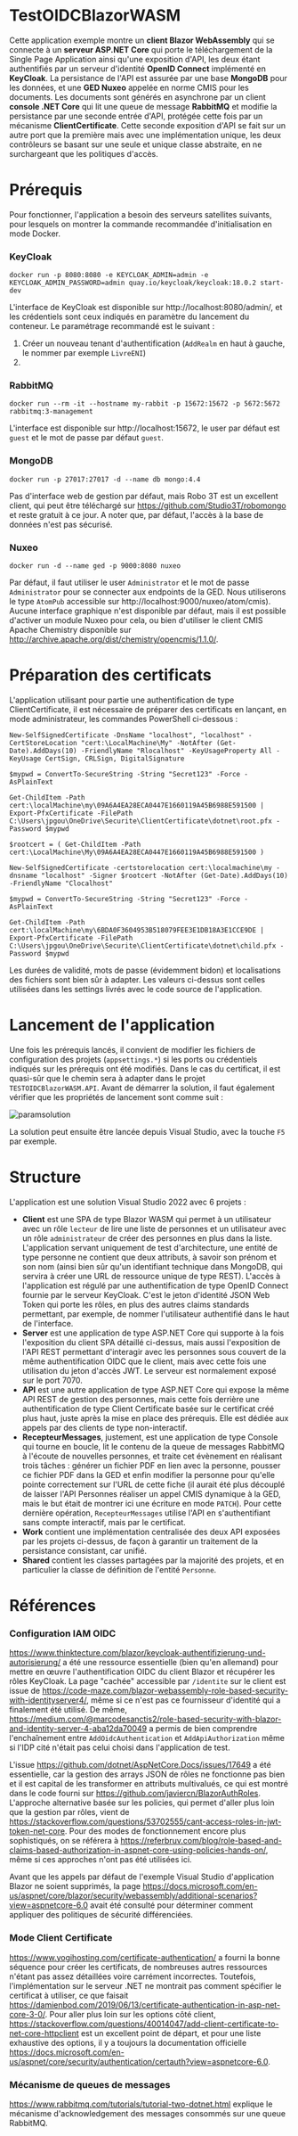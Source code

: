 # TestOIDCBlazorWASM

Cette application exemple montre un **client Blazor WebAssembly** qui se connecte à un **serveur ASP.NET Core** qui porte le téléchargement de la Single Page Application ainsi qu'une exposition d'API, les deux
étant authentifiés par un serveur d'identité **OpenID Connect** implémenté en **KeyCloak**. La persistance
de l'API est assurée par une base **MongoDB** pour les données, et une **GED Nuxeo** appelée en norme CMIS
pour les documents. Les documents sont générés en asynchrone par un client **console .NET Core** qui
lit une queue de message **RabbitMQ** et modifie la persistance par une seconde entrée d'API, protégée
cette fois par un mécanisme **ClientCertificate**. Cette seconde exposition d'API se fait sur un autre 
port que la première mais avec une implémentation unique, les deux contrôleurs se basant sur une 
seule et unique classe abstraite, en ne surchargeant que les politiques d'accès.

# Prérequis

Pour fonctionner, l'application a besoin des serveurs satellites suivants, pour lesquels on montrer la commande recommandée d'initialisation en mode Docker.

### KeyCloak

```
docker run -p 8080:8080 -e KEYCLOAK_ADMIN=admin -e KEYCLOAK_ADMIN_PASSWORD=admin quay.io/keycloak/keycloak:18.0.2 start-dev
```

L'interface de KeyCloak est disponible sur http://localhost:8080/admin/, et les crédentiels sont ceux indiqués en paramètre du lancement du conteneur. Le paramétrage recommandé est le suivant :

1. Créer un nouveau tenant d'authentification (```AddRealm``` en haut à gauche, le nommer par exemple ```LivreENI```)
2. 

### RabbitMQ

```
docker run --rm -it --hostname my-rabbit -p 15672:15672 -p 5672:5672 rabbitmq:3-management
```

L'interface est disponible sur http://localhost:15672, le user par défaut est ```guest``` et le mot de passe par défaut ```guest```.

### MongoDB

```
docker run -p 27017:27017 -d --name db mongo:4.4
```

Pas d'interface web de gestion par défaut, mais Robo 3T est un excellent client, qui peut être téléchargé sur https://github.com/Studio3T/robomongo et reste gratuit à ce jour. A noter que, par défaut, l'accès à la base de données n'est pas sécurisé.

### Nuxeo

```
docker run -d --name ged -p 9000:8080 nuxeo
```

Par défaut, il faut utiliser le user ```Administrator``` et le mot de passe ```Administrator``` pour se connecter aux endpoints de la GED. Nous utiliserons le type ```AtomPub``` accessible sur http://localhost:9000/nuxeo/atom/cmis). Aucune interface graphique n'est disponible par défaut, mais il est possible d'activer un module Nuxeo pour cela, ou bien d'utiliser le client CMIS Apache Chemistry disponible sur http://archive.apache.org/dist/chemistry/opencmis/1.1.0/.

# Préparation des certificats

L'application utilisant pour partie une authentification de type ClientCertificate, il est nécessaire de préparer des certificats en lançant, en mode administrateur, les commandes PowerShell ci-dessous :

```
New-SelfSignedCertificate -DnsName "localhost", "localhost" -CertStoreLocation "cert:\LocalMachine\My" -NotAfter (Get-Date).AddDays(10) -FriendlyName "Rlocalhost" -KeyUsageProperty All -KeyUsage CertSign, CRLSign, DigitalSignature

$mypwd = ConvertTo-SecureString -String "Secret123" -Force -AsPlainText

Get-ChildItem -Path cert:\localMachine\my\09A6A4EA28ECA0447E1660119A45B6988E591500 | Export-PfxCertificate -FilePath C:\Users\jpgou\OneDrive\Securite\ClientCertificate\dotnet\root.pfx -Password $mypwd

$rootcert = ( Get-ChildItem -Path cert:\LocalMachine\My\09A6A4EA28ECA0447E1660119A45B6988E591500 )

New-SelfSignedCertificate -certstorelocation cert:\localmachine\my -dnsname "localhost" -Signer $rootcert -NotAfter (Get-Date).AddDays(10) -FriendlyName "Clocalhost"

$mypwd = ConvertTo-SecureString -String "Secret123" -Force -AsPlainText

Get-ChildItem -Path cert:\localMachine\my\6BDA0F3604953B518079FEE3E1DB18A3E1CCE9DE | Export-PfxCertificate -FilePath C:\Users\jpgou\OneDrive\Securite\ClientCertificate\dotnet\child.pfx -Password $mypwd
```

Les durées de validité, mots de passe (évidemment bidon) et localisations des fichiers sont bien sûr à adapter. Les valeurs ci-dessus sont celles utilisées dans les settings livrés avec le code source de l'application.

# Lancement de l'application

Une fois les prérequis lancés, il convient de modifier les fichiers de configuration des projets (```appsettings.*```) si les ports ou crédentiels indiqués sur les prérequis ont été modifiés. Dans le cas du certificat, il est quasi-sûr que le chemin sera à adapter dans le projet ```TESTOIDCBlazorWASM.API```. Avant de démarrer la solution, il faut également vérifier que les propriétés de lancement sont comme suit :

![paramsolution](.\images\paramsolution.png)

La solution peut ensuite être lancée depuis Visual Studio, avec la touche ```F5``` par exemple.

# Structure

L'application est une solution Visual Studio 2022 avec 6 projets :

- **Client** est une SPA de type Blazor WASM qui permet à un utilisateur avec un rôle ```lecteur``` de lire une liste de personnes et un utilisateur avec un rôle ```administrateur``` de créer des personnes en plus dans la liste. L'application servant uniquement de test d'architecture, une entité de type personne ne contient que deux attributs, à savoir son prénom et son nom (ainsi bien sûr qu'un identifiant technique dans MongoDB, qui servira à créer une URL de ressource unique de type REST). L'accès à l'application est régulé par une authentification de type OpenID Connect fournie par le serveur KeyCloak. C'est le jeton d'identité JSON Web Token qui porte les rôles, en plus des autres claims standards permettant, par exemple, de nommer l'utilisateur authentifié dans le haut de l'interface.
- **Server** est une application de type ASP.NET Core qui supporte à la fois l'exposition du client SPA détaillé ci-dessus, mais aussi l'exposition de l'API REST permettant d'interagir avec les personnes sous couvert de la même authentification OIDC que le client, mais avec cette fois une utilisation du jeton d'accès JWT. Le serveur est normalement exposé sur le port 7070.
- **API** est une autre application de type ASP.NET Core qui expose la même API REST de gestion des personnes, mais cette fois derrière une authentification de type Client Certificate basée sur le certificat créé plus haut, juste après la mise en place des prérequis. Elle est dédiée aux appels par des clients de type non-interactif.
- **RecepteurMessages**, justement, est une application de type Console qui tourne en boucle, lit le contenu de la queue de messages RabbitMQ à l'écoute de nouvelles personnes, et traite cet évènement en réalisant trois tâches : générer un fichier PDF en lien avec la personne, pousser ce fichier PDF dans la GED et enfin modifier la personne pour qu'elle pointe correctement sur l'URL de cette fiche (il aurait été plus découplé de laisser l'API Personnes réaliser un appel CMIS dynamique à la GED, mais le but était de montrer ici une écriture en mode ```PATCH```). Pour cette dernière opération, ```RecepteurMessages``` utilise l'API en s'authentifiant sans compte interactif, mais par le certificat.
- **Work** contient une implémentation centralisée des deux API exposées par les projets ci-dessus, de façon à garantir un traitement de la persistance consistant, car unifié.
- **Shared** contient les classes partagées par la majorité des projets, et en particulier la classe de définition de l'entité ```Personne```.

# Références

### Configuration IAM OIDC

https://www.thinktecture.com/blazor/keycloak-authentifizierung-und-autorisierung/ a été une ressource essentielle (bien qu'en allemand) pour mettre en œuvre l'authentification OIDC du client Blazor et récupérer les rôles KeyCloak. La page "cachée" accessible par ```/identite``` sur le client est issue de https://code-maze.com/blazor-webassembly-role-based-security-with-identityserver4/, même si ce n'est pas ce fournisseur d'identité qui a finalement été utilisé. De même, https://medium.com/@marcodesanctis2/role-based-security-with-blazor-and-identity-server-4-aba12da70049 a permis de bien comprendre l'enchaînement entre ```AddOidcAuthentication``` et ```AddApiAuthorization``` même si l'IDP cité n'était pas celui choisi dans l'application de test.

L'issue https://github.com/dotnet/AspNetCore.Docs/issues/17649 a été essentielle, car la gestion des arrays JSON de rôles ne fonctionne pas bien et il est capital de les transformer en attributs multivalués, ce qui est montré dans le code fourni sur https://github.com/javiercn/BlazorAuthRoles. L'approche alternative basée sur les policies, qui permet d'aller plus loin que la gestion par rôles, vient de https://stackoverflow.com/questions/53702555/cant-access-roles-in-jwt-token-net-core. Pour des modes de fonctionnement encore plus sophistiqués, on se référera à https://referbruv.com/blog/role-based-and-claims-based-authorization-in-aspnet-core-using-policies-hands-on/, même si ces approches n'ont pas été utilisées ici.

Avant que les appels par défaut de l'exemple Visual Studio d'application Blazor ne soient supprimés, la page https://docs.microsoft.com/en-us/aspnet/core/blazor/security/webassembly/additional-scenarios?view=aspnetcore-6.0 avait été consulté pour déterminer comment appliquer des politiques de sécurité différenciées.

### Mode Client Certificate

https://www.yogihosting.com/certificate-authentication/ a fourni la bonne séquence pour créer les certificats, de nombreuses autres ressources n'étant pas assez détaillées voire carrément incorrectes. Toutefois, l'implémentation sur le serveur .NET ne montrait pas comment spécifier le certificat à utiliser, ce que faisait https://damienbod.com/2019/06/13/certificate-authentication-in-asp-net-core-3-0/. Pour aller plus loin sur les options côté client, https://stackoverflow.com/questions/40014047/add-client-certificate-to-net-core-httpclient est un excellent point de départ, et pour une liste exhaustive des options, il y a toujours la documentation officielle https://docs.microsoft.com/en-us/aspnet/core/security/authentication/certauth?view=aspnetcore-6.0.

### Mécanisme de queues de messages

https://www.rabbitmq.com/tutorials/tutorial-two-dotnet.html explique le mécanisme d'acknowledgement des messages consommés sur une queue RabbitMQ.

